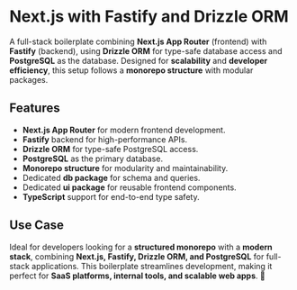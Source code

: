 # Next.js with Fastify and Drizzle ORM

A full-stack boilerplate combining **Next.js App Router** (frontend) with **Fastify** (backend), using **Drizzle ORM** for type-safe database access and **PostgreSQL** as the database. Designed for **scalability** and **developer efficiency**, this setup follows a **monorepo structure** with modular packages.

## Features

- **Next.js App Router** for modern frontend development.
- **Fastify** backend for high-performance APIs.
- **Drizzle ORM** for type-safe PostgreSQL access.
- **PostgreSQL** as the primary database.
- **Monorepo structure** for modularity and maintainability.
- Dedicated **db package** for schema and queries.
- Dedicated **ui package** for reusable frontend components.
- **TypeScript** support for end-to-end type safety.

## Use Case

Ideal for developers looking for a **structured monorepo** with a **modern stack**, combining **Next.js, Fastify, Drizzle ORM, and PostgreSQL** for full-stack applications. This boilerplate streamlines development, making it perfect for **SaaS platforms, internal tools, and scalable web apps**. 🚀
